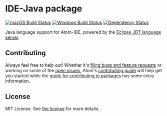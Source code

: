 # IDE-Java package
[![macOS Build Status](https://travis-ci.org/atom/ide-java.svg?branch=master)](https://travis-ci.org/atom/id4e-java) [![Windows Build Status](https://ci.appveyor.com/api/projects/status/1jvknxt9jhykgrxo?svg=true)](https://ci.appveyor.com/project/Atom/ide-java/branch/master) [![Dependency Status](https://david-dm.org/atom/ide-java.svg)](https://david-dm.org/atom/ide-java)

Java language support for Atom-IDE, powered by the [Eclipse JDT language server](https://github.com/eclipse/eclipse.jdt.ls).

## Contributing
Always feel free to help out!  Whether it's [filing bugs and feature requests](https://github.com/atom/languageserver-java/issues/new) or working on some of the [open issues](https://github.com/atom/languageserver-java/issues), Atom's [contributing guide](https://github.com/atom/atom/blob/master/CONTRIBUTING.md) will help get you started while the [guide for contributing to packages](https://github.com/atom/atom/blob/master/docs/contributing-to-packages.md) has some extra information.

## License
MIT License.  See [the license](LICENSE.md) for more details.
